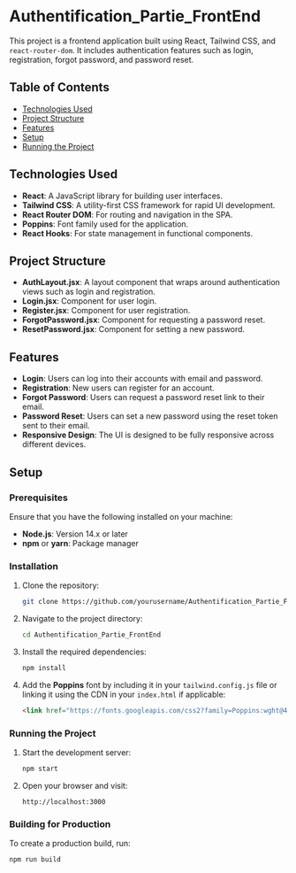 # Authentification_Partie_FrontEnd

This project is a frontend application built using React, Tailwind CSS, and `react-router-dom`. It includes authentication features such as login, registration, forgot password, and password reset.

## Table of Contents

- [Technologies Used](#technologies-used)
- [Project Structure](#project-structure)
- [Features](#features)
- [Setup](#setup)
- [Running the Project](#running-the-project)


## Technologies Used

- **React**: A JavaScript library for building user interfaces.
- **Tailwind CSS**: A utility-first CSS framework for rapid UI development.
- **React Router DOM**: For routing and navigation in the SPA.
- **Poppins**: Font family used for the application.
- **React Hooks**: For state management in functional components.

## Project Structure

- **AuthLayout.jsx**: A layout component that wraps around authentication views such as login and registration.
- **Login.jsx**: Component for user login.
- **Register.jsx**: Component for user registration.
- **ForgotPassword.jsx**: Component for requesting a password reset.
- **ResetPassword.jsx**: Component for setting a new password.
  
## Features

- **Login**: Users can log into their accounts with email and password.
- **Registration**: New users can register for an account.
- **Forgot Password**: Users can request a password reset link to their email.
- **Password Reset**: Users can set a new password using the reset token sent to their email.
- **Responsive Design**: The UI is designed to be fully responsive across different devices.

## Setup

### Prerequisites

Ensure that you have the following installed on your machine:

- **Node.js**: Version 14.x or later
- **npm** or **yarn**: Package manager

### Installation

1. Clone the repository:
   ```bash
   git clone https://github.com/yourusername/Authentification_Partie_FrontEnd.git
   ```

2. Navigate to the project directory:
   ```bash
   cd Authentification_Partie_FrontEnd
   ```

3. Install the required dependencies:
   ```bash
   npm install
   ```

4. Add the **Poppins** font by including it in your `tailwind.config.js` file or linking it using the CDN in your `index.html` if applicable:
   ```html
   <link href="https://fonts.googleapis.com/css2?family=Poppins:wght@400;600;700&display=swap" rel="stylesheet">
   ```

### Running the Project

1. Start the development server:
   ```bash
   npm start
   ```

2. Open your browser and visit:
   ```
   http://localhost:3000
   ```

### Building for Production

To create a production build, run:
```bash
npm run build
```

